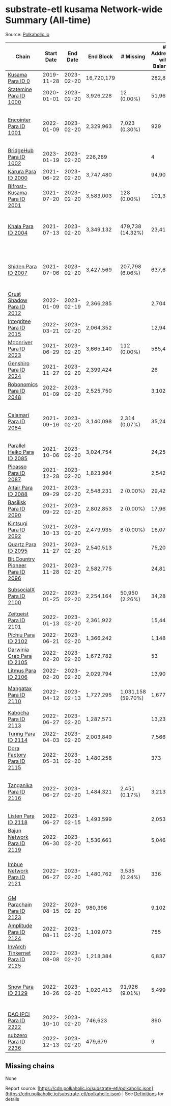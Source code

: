 # substrate-etl kusama Network-wide Summary (All-time)

Source: [Polkaholic.io](https://polkaholic.io)


| Chain            | Start Date | End Date | End Block | # Missing | # Addresses with Balances | Crawling Status |
| ---------------- | ---------- | ---------| --------- | --------- | ------------------------- | --------------- |
| [Kusama Para ID 0](/kusama/0-kusama) | 2019-11-28 | 2023-02-20 | 16,720,179 |   | 282,850 |  |
| [Statemine Para ID 1000](/kusama/1000-statemine) | 2020-01-01 | 2023-02-20 | 3,926,228 | 12 (0.00%) | 51,965 |  |
| [Encointer Para ID 1001](/kusama/1001-encointer) | 2022-01-09 | 2023-02-20 | 2,329,963 | 7,023 (0.30%) | 929 | Only partial index available: Old Decoding issues |
| [BridgeHub Para ID 1002](/kusama/1002-bridgehub) | 2023-01-19 | 2023-02-20 | 226,289 |   | 4 |  |
| [Karura Para ID 2000](/kusama/2000-karura) | 2021-06-22 | 2023-02-20 | 3,747,480 |   | 94,908 |  |
| [Bifrost-Kusama Para ID 2001](/kusama/2001-bifrost-ksm) | 2021-07-20 | 2023-02-20 | 3,583,003 | 128 (0.00%) | 101,325 |  |
| [Khala Para ID 2004](/kusama/2004-khala) | 2021-07-13 | 2023-02-20 | 3,349,132 | 479,738 (14.32%) | 23,410 | Only partial index available: Old Decoding issues |
| [Shiden Para ID 2007](/kusama/2007-shiden) | 2021-07-06 | 2023-02-20 | 3,427,569 | 207,798 (6.06%) | 637,658 | Only partial index available: Old Decoding issues |
| [Crust Shadow Para ID 2012](/kusama/2012-shadow) | 2022-01-09 | 2023-02-19 | 2,366,285 |   | 2,704 |  |
| [Integritee Para ID 2015](/kusama/2015-integritee) | 2022-03-21 | 2023-02-20 | 2,064,352 |   | 12,942 |  |
| [Moonriver Para ID 2023](/kusama/2023-moonriver) | 2021-06-29 | 2023-02-20 | 3,665,140 | 112 (0.00%) | 585,457 |  |
| [Genshiro Para ID 2024](/kusama/2024-genshiro) | 2021-11-27 | 2023-02-20 | 2,399,424 |   | 26 |  |
| [Robonomics Para ID 2048](/kusama/2048-robonomics) | 2022-01-09 | 2023-02-20 | 2,525,750 |   | 3,102 |  |
| [Calamari Para ID 2084](/kusama/2084-calamari) | 2021-09-16 | 2023-02-20 | 3,140,098 | 2,314 (0.07%) | 35,247 | Only partial index available: Archive node unavailable |
| [Parallel Heiko Para ID 2085](/kusama/2085-parallel-heiko) | 2021-10-06 | 2023-02-20 | 3,024,754 |   | 24,257 |  |
| [Picasso Para ID 2087](/kusama/2087-picasso) | 2021-12-28 | 2023-02-20 | 1,823,984 |   | 2,542 |  |
| [Altair Para ID 2088](/kusama/2088-altair) | 2021-09-29 | 2023-02-20 | 2,548,231 | 2 (0.00%) | 29,425 |  |
| [Basilisk Para ID 2090](/kusama/2090-basilisk) | 2021-09-22 | 2023-02-20 | 2,802,853 | 2 (0.00%) | 17,968 |  |
| [Kintsugi Para ID 2092](/kusama/2092-kintsugi) | 2021-10-13 | 2023-02-20 | 2,479,935 | 8 (0.00%) | 16,074 |  |
| [Quartz Para ID 2095](/kusama/2095-quartz) | 2021-11-27 | 2023-02-20 | 2,540,513 |   | 75,207 |  |
| [Bit.Country Pioneer Para ID 2096](/kusama/2096-bitcountrypioneer) | 2021-11-28 | 2023-02-20 | 2,582,775 |   | 24,814 |  |
| [SubsocialX Para ID 2100](/kusama/2100-subsocialx) | 2022-01-25 | 2023-02-20 | 2,254,164 | 50,950 (2.26%) | 34,284 | Only partial index available: Onboarding |
| [Zeitgeist Para ID 2101](/kusama/2101-zeitgeist) | 2022-01-13 | 2023-02-20 | 2,361,922 |   | 15,449 |  |
| [Pichiu Para ID 2102](/kusama/2102-pichiu) | 2022-06-21 | 2023-02-20 | 1,366,242 |   | 1,148 |  |
| [Darwinia Crab Para ID 2105](/kusama/2105-crab) | 2022-02-20 | 2023-02-20 | 1,672,782 |   | 53 |  |
| [Litmus Para ID 2106](/kusama/2106-litmus) | 2022-02-20 | 2023-02-20 | 2,029,794 |   | 13,905 |  |
| [Mangatax Para ID 2110](/kusama/2110-mangatax) | 2022-04-12 | 2023-02-13 | 1,727,295 | 1,031,158 (59.70%) | 1,677 | Only partial index available: Onboarding |
| [Kabocha Para ID 2113](/kusama/2113-kabocha) | 2022-06-27 | 2023-02-20 | 1,287,571 |   | 13,236 |  |
| [Turing Para ID 2114](/kusama/2114-turing) | 2022-04-03 | 2023-02-20 | 2,003,849 |   | 7,566 |  |
| [Dora Factory Para ID 2115](/kusama/2115-dorafactory) | 2022-05-31 | 2023-02-20 | 1,480,258 |   | 373 |  |
| [Tanganika Para ID 2116](/kusama/2116-tanganika) | 2022-06-27 | 2023-02-20 | 1,484,321 | 2,451 (0.17%) | 3,213 | Only partial index available: Archive node unavailable |
| [Listen Para ID 2118](/kusama/2118-listen) | 2022-06-27 | 2023-02-15 | 1,493,599 |   | 2,053 |  |
| [Bajun Network Para ID 2119](/kusama/2119-bajun) | 2022-06-30 | 2023-02-20 | 1,536,661 |   | 5,046 |  |
| [Imbue Network Para ID 2121](/kusama/2121-imbue) | 2022-06-27 | 2023-02-20 | 1,480,762 | 3,535 (0.24%) | 336 | Only partial index available: Archive node unavailable |
| [GM Parachain Para ID 2123](/kusama/2123-gm) | 2022-08-15 | 2023-02-20 | 980,396 |   | 9,102 |  |
| [Amplitude Para ID 2124](/kusama/2124-amplitude) | 2022-08-11 | 2023-02-20 | 1,109,073 |   | 755 |  |
| [InvArch Tinkernet Para ID 2125](/kusama/2125-tinkernet) | 2022-08-08 | 2023-02-20 | 1,218,384 |   | 6,837 |  |
| [Snow Para ID 2129](/kusama/2129-snow) | 2022-10-26 | 2023-02-20 | 1,020,413 | 91,926 (9.01%) | 5,499 | Only partial index available: Archive node unavailable |
| [DAO IPCI Para ID 2222](/kusama/2222-daoipci) | 2022-10-10 | 2023-02-20 | 746,623 |   | 890 |  |
| [subzero Para ID 2236](/kusama/2236-subzero) | 2022-12-13 | 2023-02-20 | 479,679 |   | 9 |  |

## Missing chains


None

Report source: [https://cdn.polkaholic.io/substrate-etl/polkaholic.json](https://cdn.polkaholic.io/substrate-etl/polkaholic.json) | See [Definitions](/DEFINITIONS.md) for details
